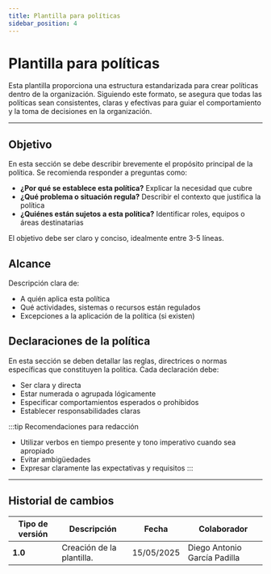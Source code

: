 ```yaml
---
title: Plantilla para políticas
sidebar_position: 4
---
```


# Plantilla para políticas

Esta plantilla proporciona una estructura estandarizada para crear políticas dentro de la organización. Siguiendo este formato, se asegura que todas las políticas sean consistentes, claras y efectivas para guiar el comportamiento y la toma de decisiones en la organización.

---

## Objetivo

En esta sección se debe describir brevemente el propósito principal de la política. Se recomienda responder a preguntas como:
- **¿Por qué se establece esta política?** Explicar la necesidad que cubre
- **¿Qué problema o situación regula?** Describir el contexto que justifica la política
- **¿Quiénes están sujetos a esta política?** Identificar roles, equipos o áreas destinatarias

El objetivo debe ser claro y conciso, idealmente entre 3-5 líneas.

## Alcance

Descripción clara de:
- A quién aplica esta política
- Qué actividades, sistemas o recursos están regulados
- Excepciones a la aplicación de la política (si existen)

## Declaraciones de la política

En esta sección se deben detallar las reglas, directrices o normas específicas que constituyen la política. Cada declaración debe:

- Ser clara y directa
- Estar numerada o agrupada lógicamente
- Especificar comportamientos esperados o prohibidos
- Establecer responsabilidades claras

:::tip Recomendaciones para redacción
- Utilizar verbos en tiempo presente y tono imperativo cuando sea apropiado
- Evitar ambigüedades
- Expresar claramente las expectativas y requisitos
:::

---

## Historial de cambios

| **Tipo de versión** | **Descripción**           | **Fecha**  | **Colaborador**              |
| ------------------- | ------------------------- | ---------- | ---------------------------- |
| **1.0**             | Creación de la plantilla. | 15/05/2025 | Diego Antonio García Padilla |